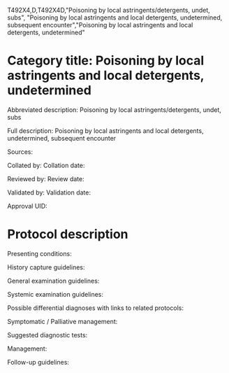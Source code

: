 T492X4,D,T492X4D,"Poisoning by local astringents/detergents, undet, subs", "Poisoning by local astringents and local detergents, undetermined, subsequent encounter","Poisoning by local astringents and local detergents, undetermined"
# Category title: Poisoning by local astringents and local detergents, undetermined

Abbreviated description: Poisoning by local astringents/detergents, undet, subs

Full description: Poisoning by local astringents and local detergents, undetermined, subsequent encounter

Sources:

Collated by:
Collation date:

Reviewed by:
Review date:

Validated by:
Validation date:

Approval UID:

# Protocol description

Presenting conditions:

History capture guidelines:

General examination guidelines:

Systemic examination guidelines:

Possible differential diagnoses with links to related protocols:

Symptomatic / Palliative management:

Suggested diagnostic tests:

Management:

Follow-up guidelines:
